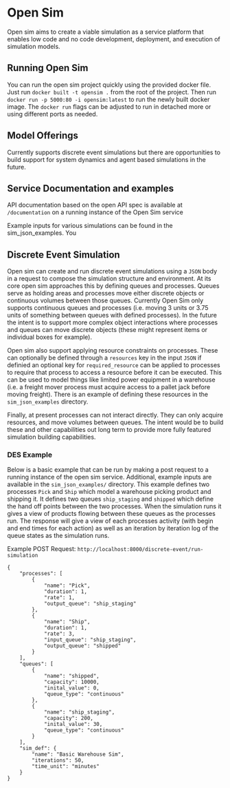 # Open Sim
Open sim aims to create a viable simulation as a service platform that enables low code and no code development, deployment, and execution of simulation models.

## Running Open Sim
You can run the open sim project quickly using the provided docker file. Just run `docker built -t opensim .` from the root of the project. Then run `docker run -p 5000:80 -i opensim:latest`
to run the newly built docker image. The `docker run` flags can be adjusted to run in detached more or using different ports as needed.

## Model Offerings
Currently supports discrete event simulations but there are opportunities to build support for system dynamics and agent based simulations in the future.

## Service Documentation and examples
API documentation based on the open API spec is available at `/documentation` on a running instance of the Open Sim service

Example inputs for various simulations can be found in the sim_json_examples. You 

## Discrete Event Simulation
Open sim can create and run discrete event simulations using a `JSON` body in a request to compose the simulation structure and environment.
At its core open sim approaches this by defining queues and processes. Queues serve as holding areas and processes move either discrete objects or continuous volumes between those queues. Currently 
Open Sim only supports continuous queues and processes (i.e. moving 3 units or 3.75 units of something between queues with defined processes). In the future the intent is to support more complex
object interactions where processes and queues can move discrete objects (these might represent items or individual boxes for example).

Open sim also support applying resource constraints on processes. These can optionally be defined through a `resources` key in the input `JSON` if definied an optional key for `required_resource` can be applied to processes to require that 
process to access a resource before it can be executed. This can be used to model things like limited power equipment in a warehouse (i.e. a freight mover process must acquire access to a pallet jack before moving freight). There is an example of defining these resources in the `sim_json_examples` directory.

Finally, at present processes can not interact directly. They can only acquire resources, and move volumes between queues. The intent would be to build these and other capabilities out
long term to provide more fully featured simulation building capabilities.


### DES Example
Below is a basic example that can be run by making a post request to a running instance of the open sim service. Additional, example inputs are available in the `sim_json_examples/` directory.
This example defines two processes `Pick` and `Ship` which model a warehouse picking product and shipping it. It defines two queues `ship_staging` and `shipped` which define the hand off points between the two processes. 
When the simulation runs it gives a view of products flowing between these queues as the processes run. The response will give a view of each processes activity (with begin and end times for each action) as well as an
iteration by iteration log of the queue states as the simulation runs.

Example POST Request: `http://localhost:8000/discrete-event/run-simulation`

```
{
    "processes": [
        {
            "name": "Pick",
            "duration": 1,
            "rate": 1,
            "output_queue": "ship_staging"
        },
        {
            "name": "Ship",
            "duration": 1,
            "rate": 3,
            "input_queue": "ship_staging",
            "output_queue": "shipped"
        }
    ],
    "queues": [
        {
            "name": "shipped",
            "capacity": 10000,
            "inital_value": 0,
            "queue_type": "continuous"
        },
        {
            "name": "ship_staging",
            "capacity": 200,
            "inital_value": 30,
            "queue_type": "continuous"
        }
    ],
    "sim_def": {
        "name": "Basic Warehouse Sim",
        "iterations": 50,
        "time_unit": "minutes"
    }
}
```